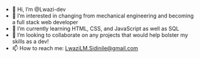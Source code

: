 - 👋 Hi, I’m @Lwazi-dev
- 👀 I’m interested in changing from mechanical engineering and becoming a full stack web developer 
- 🌱 I’m currently learning HTML, CSS, and JavaScript as well as SQL
- 💞️ I’m looking to collaborate on any projects that would help bolster my skills as a dev!
- 📫 How to reach me: LwaziLM.Sidinile@gmail.com

<!---
Lwazi-dev/Lwazi-dev is a ✨ special ✨ repository because its `README.md` (this file) appears on your GitHub profile.
You can click the Preview link to take a look at your changes.
--->
